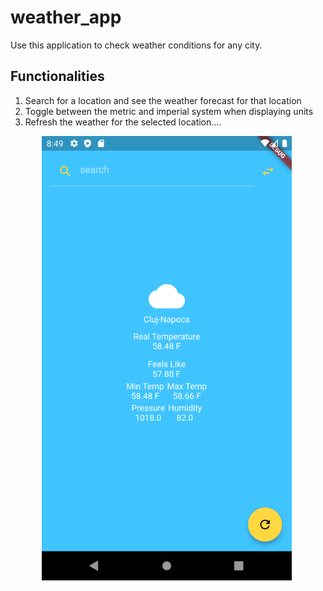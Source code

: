 # weather_app

Use this application to check weather conditions for any city.

## Functionalities 

1. Search for a location and see the weather forecast for that location 
2. Toggle between the metric and imperial system when displaying units 
3. Refresh the weather for the selected location....


<p style="margin-left: 50px">
  <img src="readme/AppUI.png" width="400" title="hover text" alt="App UI">
</p>